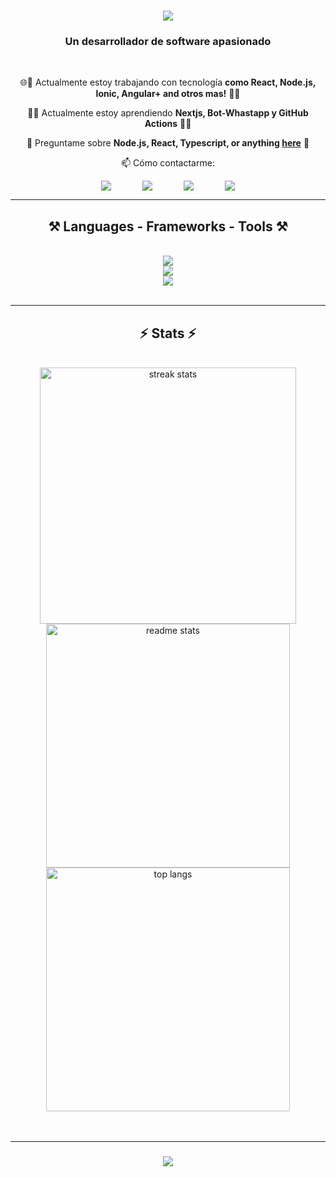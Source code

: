 <h1 align="center">
    <img src="https://readme-typing-svg.herokuapp.com/?font=Righteous&size=40&color=F7F7F7&center=true&vCenter=true&width=500&height=70&duration=w3000&lines=Hi+There!+👋;+I'm+Jair+Molina!;" />
</h1>

<h3 align="center">Un desarrollador de software apasionado</h3>

<br/>

<div align="center">
 
 🌐🚀 Actualmente estoy trabajando con tecnología  **como  React, Node.js, Ionic, Angular+ and otros mas!**  🚀🌐
 
 🔭🌱 Actualmente estoy aprendiendo **Nextjs, Bot-Whastapp y GitHub Actions** 🔭🌱

💬 Preguntame sobre **Node.js, React, Typescript, or anything [here](https://github.com/jmolina24/jmolina24/issues)** 💬

📫 Cómo contactarme:

 </div>
 
<div align="center" style="display: flex; justify-content: center; gap: 50px;" > 
  <a href="mailto:jairmolina51@gmail.com">
    <img src="https://img.shields.io/badge/Gmail-333333?style=for-the-badge&logo=gmail&logoColor=red" />
  </a>
  <a href="https://www.instagram.com/jamolina24/" target="_blank">
     <img src="https://img.shields.io/badge/Instagram-405DE6?style=for-the-badge&logo=instagram&logoColor=white" target="_blank" /> 
  </a>
    <a href="https://www.facebook.com/jamolina24/" target="_blank">
     <img src="https://img.shields.io/badge/Facebook-3B5998?style=for-the-badge&logo=facebook&logoColor=white" target="_blank" /> 
  </a>
      <a href="https://www.linkedin.com/in/jmolina24/" target="_blank">
     <img src="https://img.shields.io/badge/Linkedin-0e76a8?style=for-the-badge&logo=linkedin&logoColor=white" target="_blank" /> 
  </a>
</div>

 <hr/>
 
<h2 align="center">⚒️ Languages - Frameworks - Tools ⚒️</h2>
<br/>
<div align="center">
    <img src="https://skillicons.dev/icons?i=html,css,bootstrap,tailwind,js,ts"/> <br>
    <img src="https://skillicons.dev/icons?i=java,spring,nodejs,express,angular,react,php"/> <br>
    <img src="https://skillicons.dev/icons?i=mysql,firebase,git,github,githubactions,vscode,bots,postman" /><br>
</div>

<br/>
<!-- <hr/> -->
<!--  <div align="center">
  <h2>🐍 My Contributions 🐍</h2>
  <br>
  <img alt="snake eating my contributions" src="https://raw.githubusercontent.com/enriquedlc/enriquedlc/output/github-contribution-grid-snake.svg" />  
  <br/><br/><br/>
</div> -->
<hr/>
<h2 align="center">⚡ Stats ⚡</h2>
<br>
<div align=center>
  <img width=410 src="https://streak-stats.demolab.com/?user=Jmolina24&theme=react&border_radius=10)](https://git.io/streak-stats" alt="streak stats"/>
  <img width=390 src="https://github-readme-stats.vercel.app/api?username=jmolina24&count_private=true&show_icons=true&theme=react&rank_icon=github&border_radius=10" alt="readme stats" />
  <br/>
  <img width=390 align="center" src="https://github-readme-stats.vercel.app/api/top-langs/?username=jmolina24&hide=HTML&langs_count=8&layout=compact&theme=react&border_radius=10&size_weight=0.5&count_weight=0.5&exclude_repo=github-readme-stats" alt="top langs" />
</div>
<br/><br/>
<hr/>
<h3 align="center">
    <img src="https://readme-typing-svg.herokuapp.com/?font=Righteous&size=35&color=F7F7F7&center=true&vCenter=true&width=500&height=70&duration=4000&lines=Thanks+for+visiting!+✌️;I'm+always+down+to+collab+:)">
</h3>
<br/>

<!--
**jmolina24/jmolina24** is a ✨ _special_ ✨ repository because its `README.md` (this file) appears on your GitHub profile.

Here are some ideas to get you started:

- 🔭 I’m currently working on ...
- 🌱 I’m currently learning ...
- 👯 I’m looking to collaborate on ...
- 🤔 I’m looking for help with ...
- 💬 Ask me about ...
- 📫 How to reach me: ...
- 😄 Pronouns: ...
- ⚡ Fun fact: ...
-->